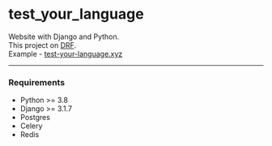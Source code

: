 # test_your_language
Website with Django and Python.  
This project on [DRF](https://github.com/azhvanko/test_your_language_drf/).  
Example - [test-your-language.xyz](https://test-your-language.xyz/) 

---
### Requirements  
* Python >= 3.8
* Django >= 3.1.7
* Postgres
* Celery
* Redis  
